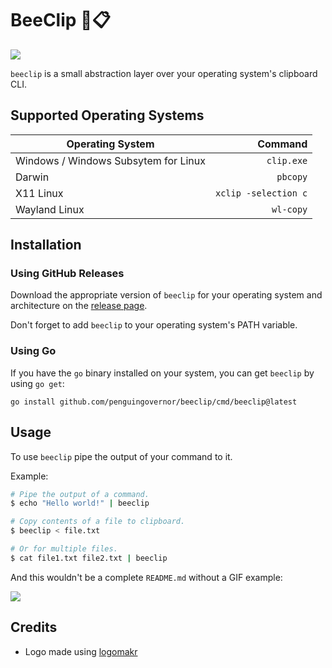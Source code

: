 # BeeClip 🐝📋

![](https://user-images.githubusercontent.com/13544676/89609229-19b9f780-d82c-11ea-8dca-349f6e07b1f2.png)

`beeclip` is a small abstraction layer over your operating system's clipboard CLI.

## Supported Operating Systems

| Operating System                     |              Command |
| ------------------------------------ | -------------------: |
| Windows / Windows Subsytem for Linux |           `clip.exe` |
| Darwin                               |             `pbcopy` |
| X11 Linux                            | `xclip -selection c` |
| Wayland Linux                        |            `wl-copy` |

## Installation

### Using GitHub Releases

Download the appropriate version of `beeclip` for your operating system and architecture on the [release page](https://github.com/penguingovernor/beeclip/releases).

Don't forget to add `beeclip` to your operating system's PATH variable.

### Using Go

If you have the `go` binary installed on your system, you can get `beeclip` by using `go get`:

```shell
go install github.com/penguingovernor/beeclip/cmd/beeclip@latest
```

## Usage

To use `beeclip` pipe the output of your command to it.

Example:

```bash
# Pipe the output of a command.
$ echo "Hello world!" | beeclip

# Copy contents of a file to clipboard.
$ beeclip < file.txt

# Or for multiple files.
$ cat file1.txt file2.txt | beeclip
```

And this wouldn't be a complete `README.md` without a GIF example:

![](https://user-images.githubusercontent.com/13544676/89611200-6ce27900-d831-11ea-920a-d7040564edb6.gif)

## Credits

- Logo made using [logomakr](https://logomakr.com/)
